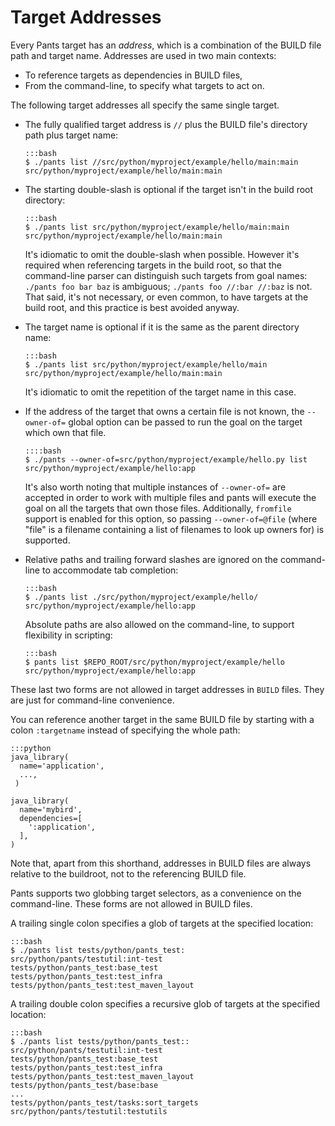 Target Addresses
================

Every Pants target has an _address_, which is a combination of the BUILD file path and target name.
Addresses are used in two main contexts:

+ To reference targets as dependencies in BUILD files,
+ From the command-line, to specify what targets to act on.

<a pantsmark="addresses_synonyms"> </a>

The following target addresses all specify the same single target.

-   The fully qualified target address is `//` plus the BUILD file's directory path plus target name:

        :::bash
        $ ./pants list //src/python/myproject/example/hello/main:main
        src/python/myproject/example/hello/main:main

-   The starting double-slash is optional if the target isn't in the build root directory:

        :::bash
        $ ./pants list src/python/myproject/example/hello/main:main
        src/python/myproject/example/hello/main:main

    It's idiomatic to omit the double-slash when possible.  However it's required when referencing
    targets in the build root, so that the command-line parser can distinguish such targets from
    goal names: `./pants foo bar baz` is ambiguous; `./pants foo //:bar //:baz` is not.
    That said, it's not necessary, or even common, to have targets at the build root, and this
    practice is best avoided anyway.

-   The target name is optional if it is the same as the parent directory name:

        :::bash
        $ ./pants list src/python/myproject/example/hello/main
        src/python/myproject/example/hello/main:main

    It's idiomatic to omit the repetition of the target name in this case.

-   If the address of the target that owns a certain file is not known, the `--owner-of=` global
    option can be passed to run the goal on the target which own that file.

        ::::bash
        $ ./pants --owner-of=src/python/myproject/example/hello.py list
        src/python/myproject/example/hello:app
    
    It's also worth noting that multiple instances of `--owner-of=` are accepted in order to work with multiple
    files and pants will execute the goal on all the targets that own those files. Additionally, `fromfile`
    support is enabled for this option, so passing `--owner-of=@file` (where "file" is a filename
    containing a list of filenames to look up owners for) is supported.

-   Relative paths and trailing forward slashes are ignored on the
    command-line to accommodate tab completion:

        :::bash
        $ ./pants list ./src/python/myproject/example/hello/
        src/python/myproject/example/hello:app

    Absolute paths are also allowed on the command-line, to support flexibility in scripting:

        :::bash
        $ pants list $REPO_ROOT/src/python/myproject/example/hello
        src/python/myproject/example/hello:app

These last two forms are not allowed in target addresses in `BUILD` files.
They are just for command-line convenience.

You can reference another target in the same BUILD file by starting with a
colon ``:targetname`` instead of specifying the whole path:

    :::python
    java_library(
      name='application',
      ...,
     )
     
    java_library(
      name='mybird',
      dependencies=[
        ':application',
      ],
    )

Note that, apart from this shorthand, addresses in BUILD files are always relative to the buildroot,
not to the referencing BUILD file.

Pants supports two globbing target selectors, as a convenience on the command-line. These forms
are not allowed in BUILD files.

A trailing single colon specifies a glob of targets at the specified location:

    :::bash
    $ ./pants list tests/python/pants_test:
    src/python/pants/testutil:int-test
    tests/python/pants_test:base_test
    tests/python/pants_test:test_infra
    tests/python/pants_test:test_maven_layout

A trailing double colon specifies a recursive glob of targets at the specified location:

    :::bash
    $ ./pants list tests/python/pants_test::
    src/python/pants/testutil:int-test
    tests/python/pants_test:base_test
    tests/python/pants_test:test_infra
    tests/python/pants_test:test_maven_layout
    tests/python/pants_test/base:base
    ...
    tests/python/pants_test/tasks:sort_targets
    src/python/pants/testutil:testutils
